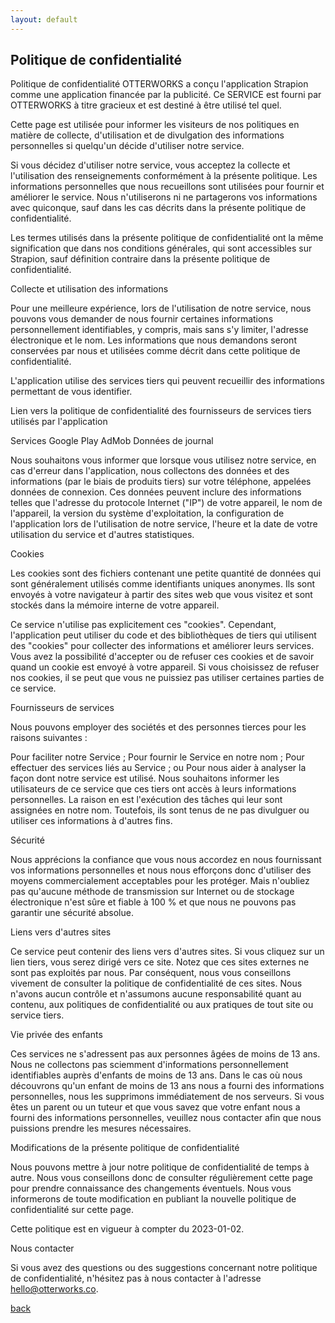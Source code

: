 ```yaml
---
layout: default
---
```


## Politique de confidentialité

Politique de confidentialité
OTTERWORKS a conçu l'application Strapion comme une application financée par la publicité. Ce SERVICE est fourni par OTTERWORKS à titre gracieux et est destiné à être utilisé tel quel.

Cette page est utilisée pour informer les visiteurs de nos politiques en matière de collecte, d'utilisation et de divulgation des informations personnelles si quelqu'un décide d'utiliser notre service.

Si vous décidez d'utiliser notre service, vous acceptez la collecte et l'utilisation des renseignements conformément à la présente politique. Les informations personnelles que nous recueillons sont utilisées pour fournir et améliorer le service. Nous n'utiliserons ni ne partagerons vos informations avec quiconque, sauf dans les cas décrits dans la présente politique de confidentialité.

Les termes utilisés dans la présente politique de confidentialité ont la même signification que dans nos conditions générales, qui sont accessibles sur Strapion, sauf définition contraire dans la présente politique de confidentialité.

Collecte et utilisation des informations

Pour une meilleure expérience, lors de l'utilisation de notre service, nous pouvons vous demander de nous fournir certaines informations personnellement identifiables, y compris, mais sans s'y limiter, l'adresse électronique et le nom. Les informations que nous demandons seront conservées par nous et utilisées comme décrit dans cette politique de confidentialité.

L'application utilise des services tiers qui peuvent recueillir des informations permettant de vous identifier.

Lien vers la politique de confidentialité des fournisseurs de services tiers utilisés par l'application

Services Google Play
AdMob
Données de journal

Nous souhaitons vous informer que lorsque vous utilisez notre service, en cas d'erreur dans l'application, nous collectons des données et des informations (par le biais de produits tiers) sur votre téléphone, appelées données de connexion. Ces données peuvent inclure des informations telles que l'adresse du protocole Internet ("IP") de votre appareil, le nom de l'appareil, la version du système d'exploitation, la configuration de l'application lors de l'utilisation de notre service, l'heure et la date de votre utilisation du service et d'autres statistiques.

Cookies

Les cookies sont des fichiers contenant une petite quantité de données qui sont généralement utilisés comme identifiants uniques anonymes. Ils sont envoyés à votre navigateur à partir des sites web que vous visitez et sont stockés dans la mémoire interne de votre appareil.

Ce service n'utilise pas explicitement ces "cookies". Cependant, l'application peut utiliser du code et des bibliothèques de tiers qui utilisent des "cookies" pour collecter des informations et améliorer leurs services. Vous avez la possibilité d'accepter ou de refuser ces cookies et de savoir quand un cookie est envoyé à votre appareil. Si vous choisissez de refuser nos cookies, il se peut que vous ne puissiez pas utiliser certaines parties de ce service.

Fournisseurs de services

Nous pouvons employer des sociétés et des personnes tierces pour les raisons suivantes :

Pour faciliter notre Service ;
Pour fournir le Service en notre nom ;
Pour effectuer des services liés au Service ; ou
Pour nous aider à analyser la façon dont notre service est utilisé.
Nous souhaitons informer les utilisateurs de ce service que ces tiers ont accès à leurs informations personnelles. La raison en est l'exécution des tâches qui leur sont assignées en notre nom. Toutefois, ils sont tenus de ne pas divulguer ou utiliser ces informations à d'autres fins.

Sécurité

Nous apprécions la confiance que vous nous accordez en nous fournissant vos informations personnelles et nous nous efforçons donc d'utiliser des moyens commercialement acceptables pour les protéger. Mais n'oubliez pas qu'aucune méthode de transmission sur Internet ou de stockage électronique n'est sûre et fiable à 100 % et que nous ne pouvons pas garantir une sécurité absolue.

Liens vers d'autres sites

Ce service peut contenir des liens vers d'autres sites. Si vous cliquez sur un lien tiers, vous serez dirigé vers ce site. Notez que ces sites externes ne sont pas exploités par nous. Par conséquent, nous vous conseillons vivement de consulter la politique de confidentialité de ces sites. Nous n'avons aucun contrôle et n'assumons aucune responsabilité quant au contenu, aux politiques de confidentialité ou aux pratiques de tout site ou service tiers.

Vie privée des enfants

Ces services ne s'adressent pas aux personnes âgées de moins de 13 ans. Nous ne collectons pas sciemment d'informations personnellement identifiables auprès d'enfants de moins de 13 ans. Dans le cas où nous découvrons qu'un enfant de moins de 13 ans nous a fourni des informations personnelles, nous les supprimons immédiatement de nos serveurs. Si vous êtes un parent ou un tuteur et que vous savez que votre enfant nous a fourni des informations personnelles, veuillez nous contacter afin que nous puissions prendre les mesures nécessaires.

Modifications de la présente politique de confidentialité

Nous pouvons mettre à jour notre politique de confidentialité de temps à autre. Nous vous conseillons donc de consulter régulièrement cette page pour prendre connaissance des changements éventuels. Nous vous informerons de toute modification en publiant la nouvelle politique de confidentialité sur cette page.

Cette politique est en vigueur à compter du 2023-01-02.

Nous contacter

Si vous avez des questions ou des suggestions concernant notre politique de confidentialité, n'hésitez pas à nous contacter à l'adresse hello@otterworks.co.


[back](./)

